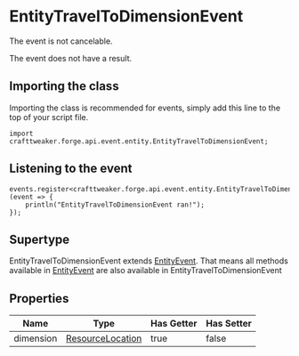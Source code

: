 # EntityTravelToDimensionEvent

The event is not cancelable.

The event does not have a result.

## Importing the class

Importing the class is recommended for events, simply add this line to the top of your script file.
```zenscript
import crafttweaker.forge.api.event.entity.EntityTravelToDimensionEvent;
```


## Listening to the event

```zenscript
events.register<crafttweaker.forge.api.event.entity.EntityTravelToDimensionEvent>(event => {
    println("EntityTravelToDimensionEvent ran!");
});
```


## Supertype

EntityTravelToDimensionEvent extends [EntityEvent](/forge/api/event/entity/EntityEvent). That means all methods available in [EntityEvent](/forge/api/event/entity/EntityEvent) are also available in EntityTravelToDimensionEvent

## Properties

|   Name    |                            Type                            | Has Getter | Has Setter |
|-----------|------------------------------------------------------------|------------|------------|
| dimension | [ResourceLocation](/vanilla/api/resource/ResourceLocation) | true       | false      |

